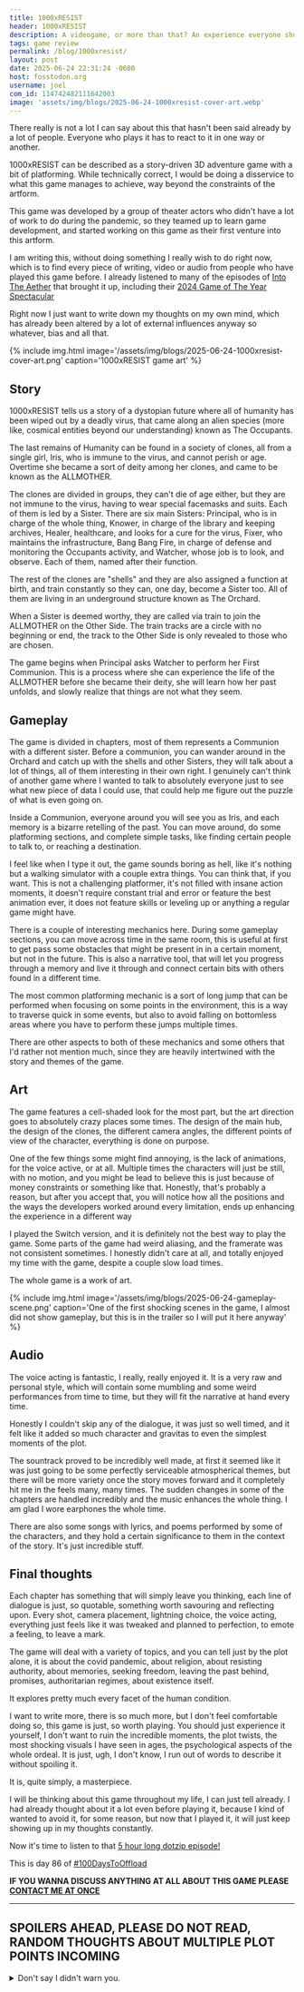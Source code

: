 ```yaml
---
title: 1000xRESIST
header: 1000xRESIST
description: A videogame, or more than that? An experience everyone should have at some point, in my honest opinion. One of the best indie games of last year, and one of the most incredible experiences I've had in this artform.
tags: game review
permalink: /blog/1000xresist/
layout: post
date: 2025-06-24 22:31:24 -0600
host: fosstodon.org
username: joel
com_id: 114742482111642003
image: 'assets/img/blogs/2025-06-24-1000xresist-cover-art.webp'
---
```


There really is not a lot I can say about this that hasn't been said already by a lot of people. Everyone who plays it has to react to it in one way or another.

1000xRESIST can be described as a story-driven 3D adventure game with a bit of platforming. While technically correct, I would be doing a disservice to what this game manages to achieve, way beyond the constraints of the artform.

This game was developed by a group of theater actors who didn't have a lot of work to do during the pandemic, so they teamed up to learn game development, and started working on this game as their first venture into this artform.

I am writing this, without doing something I really wish to do right now, which is to find every piece of writing, video or audio from people who have played this game before. I already listened to many of the episodes of [Into The Aether](https://intothecast.online) that brought it up, including their [2024 Game of The Year Spectacular](https://intothecast.transistor.fm/episodes/the-2024-game-of-the-year-spectacular) 

Right now I just want to write down my thoughts on my own mind, which has already been altered by a lot of external influences anyway so whatever, bias and all that.

{% include img.html image='/assets/img/blogs/2025-06-24-1000xresist-cover-art.png' caption='1000xRESIST game art' %}

## Story

1000xRESIST tells us a story of a dystopian future where all of humanity has been wiped out by a deadly virus, that came along an alien species (more like, cosmical entities beyond our understanding) known as The Occupants.

The last remains of Humanity can be found in a society of clones, all from a single girl, Iris, who is immune to the virus, and cannot perish or age. Overtime she became a sort of deity among her clones, and came to be known as the ALLMOTHER.

The clones are divided in groups, they can't die of age either, but they are not immune to the virus, having to wear special facemasks and suits. Each of them is led by a Sister. There are six main Sisters: Principal, who is in charge of the whole thing, Knower, in charge of the library and keeping archives, Healer, healthcare, and looks for a cure for the virus, Fixer, who maintains the infrastructure, Bang Bang Fire, in charge of defense and monitoring the Occupants activity, and Watcher, whose job is to look, and observe. Each of them, named after their function.

The rest of the clones are "shells" and they are also assigned a function at birth, and train constantly so they can, one day, become a Sister too. All of them are living in an underground structure known as The Orchard.

When a Sister is deemed worthy, they are called via train to join the ALLMOTHER on the Other Side. The train tracks are a circle with no beginning or end, the track to the Other Side is only revealed to those who are chosen.

The game begins when Principal asks Watcher to perform her First Communion. This is a process where she can experience the life of the ALLMOTHER before she became their deity, she will learn how her past unfolds, and slowly realize that things are not what they seem.

## Gameplay


The game is divided in chapters, most of them represents a Communion with a different sister. Before a communion, you can wander around in the Orchard and catch up with the shells and other Sisters, they will talk about a lot of things, all of them interesting in their own right. I genuinely can't think of another game where I wanted to talk to absolutely everyone just to see what new piece of data I could use, that could help me figure out the puzzle of what is even going on.

Inside a Communion, everyone around you will see you as Iris, and each memory is a bizarre retelling of the past. You can move around, do some platforming sections, and complete simple tasks, like finding certain people to talk to, or reaching a destination.

I feel like when I type it out, the game sounds boring as hell, like it's nothing but a walking simulator with a couple extra things. You can think that, if you want. This is not a challenging platformer, it's not filled with insane action moments, it doesn't require constant trial and error or feature the best animation ever, it does not feature skills or leveling up or anything a regular game might have.

There is a couple of interesting mechanics here. During some gameplay sections, you can move across time in the same room, this is useful at first to get pass some obstacles that might be present in in a certain moment, but not in the future. This is also a narrative tool, that will let you progress through a memory and live it through and connect certain bits with others found in a different time.

The most common platforming mechanic is a sort of long jump that can be performed when focusing on some points in the environment, this is a way to traverse quick in some events, but also to avoid falling on bottomless areas where you have to perform these jumps multiple times.

There are other aspects to both of these mechanics and some others that I'd rather not mention much, since they are heavily intertwined with the story and themes of the game.

## Art

The game features a cell-shaded look for the most part, but the art direction goes to absolutely crazy places some times. The design of the main hub, the design of the clones, the different camera angles, the different points of view of the character, everything is done on purpose.

One of the few things some might find annoying, is the lack of animations, for the voice active, or at all. Multiple times the characters will just be still, with no motion, and you might be lead to believe this is just because of money constraints or something like that. Honestly, that's probably a reason, but after you accept that, you will notice how all the positions and the ways the developers worked around every limitation, ends up enhancing the experience in a different way

I played the Switch version, and it is definitely not the best way to play the game. Some parts of the game had weird aliasing, and the framerate was not consistent sometimes. I honestly didn't care at all, and totally enjoyed my time with the game, despite a couple slow load times.

The whole game is a work of art.

{% include img.html image='/assets/img/blogs/2025-06-24-gameplay-scene.png' caption='One of the first shocking scenes in the game, I almost did not show gameplay, but this is in the trailer so I will put it here anyway' %}

## Audio

The voice acting is fantastic, I really, really enjoyed it. It is a very raw and personal style, which will contain some mumbling and some weird performances from time to time, but they will fit the narrative at hand every time.

Honestly I couldn't skip any of the dialogue, it was just so well timed, and it felt like it added so much character and gravitas to even the simplest moments of the plot.

The sountrack proved to be incredibly well made, at first it seemed like it was just going to be some perfectly serviceable atmospherical themes, but there will be more variety once the story moves forward and it completely hit me in the feels many, many times. The sudden changes in some of the chapters are handled incredibly and the music enhances the whole thing. I am glad I wore earphones the whole time.

There are also some songs with lyrics, and poems performed by some of the characters, and they hold a certain significance to them in the context of the story. It's just incredible stuff.


## Final thoughts

Each chapter has something that will simply leave you thinking, each line of dialogue is just, so quotable, something worth savouring and reflecting upon. Every shot, camera placement, lightning choice, the voice acting, everything just feels like it was tweaked and planned to perfection, to emote a feeling, to leave a mark. 

The game will deal with a variety of topics, and you can tell just by the plot alone, it is about the covid pandemic, about religion, about resisting authority, about memories, seeking freedom, leaving the past behind, promises, authoritarian regimes, about existence itself.

It explores pretty much every facet of the human condition.

I want to write more, there is so much more, but I don't feel comfortable doing so, this game is just, so worth playing. You should just experience it yourself, I don't want to ruin the incredible moments, the plot twists, the most shocking visuals I have seen in ages, the psychological aspects of the whole ordeal. It is just, ugh, I don't know, I run out of words to describe it without spoiling it.

It is, quite simply, a masterpiece.

I will be thinking about this game throughout my life, I can just tell already. I had already thought about it a lot even before playing it, because I kind of wanted to avoid it, for some reason, but now that I played it, it will just keep showing up in my thoughts constantly.

Now it's time to listen to that [5 hour long dotzip episode!](https://share.transistor.fm/s/9180106a)

This is day 86 of [#100DaysToOffload](https://100daystooffload.com)

**IF YOU WANNA DISCUSS ANYTHING AT ALL ABOUT THIS GAME PLEASE [CONTACT ME AT ONCE](/contact)**

***

## SPOILERS AHEAD, PLEASE DO NOT READ, RANDOM THOUGHTS ABOUT MULTIPLE PLOT POINTS INCOMING

<details markdown=1>
<summary>
Don't say I didn't warn you. 
</summary>

There will be spoilers from now on, because I need to talk about stuff. These are just random thoughts about random things I am thinking about, so yeah, there you go.

Watcher is such an interesting character, but, it turns out, you are actually living her memories, of her First Communion, while you are actually someone else entirely? It's a memory within a memory, and it is all for the sake of achieving true freedom. Also, the reveal that she had actually dont 800+ communions all for the sake of overloading the Source was insane and it makes me wonder if there are signs of that throughout the game.

Principal/Youngest's story completely broke me though, going through all of that and being completely misunderstood. I really feel for her. That shot where she is just looking at the stars on the fake night sky of the Orchard, while she's saying *"I try to do everything right, to be loved..."* is absolutely gut-wrenching.

The Occupants are not that bad, but the language and the way they communicate is simply deadly for humans, at least until they find Iris and figure something out. The design is clearly inspired by Evangelion, which is of course inspired by some religious imagery. I wonder where the headless idea came from. It's funny, because in some places in Mexico there are catholic buildings with headless statues on them, this is the case because of the *Guerras Cristeras* an event where Catholic leaders movilized the people because the government wanted control over birth certificates, lands that belonged to the Church, and similar things, it's a really interesting piece of Mexican history, and the statues were destroyed as a form of protest.

I can't help but wonder if linguists really tried everything they could to interact with these beings, obviously hazmat suits worked to keep the virus away, but I wonder if they could have done something different.

Was the piano out of tune or how did they say Bach was dissonant, I don't understand! Although, I really loved the scene where you can use certain phrases to communicate with one of The Occupants and understand just a bit more what's going on. The call back from "Resonance" to "Dissonance" was something I didn't miss! Super cool.

That real life video portion, just, wow. Such a choice was crazy to see, and beautifully filmed too.

Blue is awesome, even though she could have felt empty or betrayed or just as a "tool" she finds a purpose and a fight worth fighting for. Although I guess she was also planning, or willing, to kill herself for the sake of revenge. That would have been quite a different game. I can't help but wonder why they thought she was the culprit so quickly, did they have cameras or what?

Jiao is one of the most interesting characters here. Was everything just a reflection of Iris' psyche? or was her involvement in so many things real? The wiki says there are "Jiao Entities" that you can talk to, so I guess it was a sort of construct from Iris' memories.

Obviously only Iris clones had the gift of immortality, but I kinda wonder why they didn't just clone the regular folks from the 50 to at least have a more diverse society? I *think* they might have done this at first, or did they have relationships? Since I believe some of the people hadn't seen the outside before, I don't know.

There is also a Jiao Prime, do the Jiao's have immortality too? or is it something left unexplained? No idea!

The sequence where Iris and Jiao run away from an Occupant is one of the craziest moments in the game, the way it develops is amazing, and how we see it from multiple angles multiple times was just insane. Is this also the moment where the Occupant gains an interest in Iris? I still don't understand why she was chosen? Was Jiao somehow involved, almost as if "she follows this girl, let's do so too" kinda deal?

The Sisters in general were so cool, I really loved Knower and Healer and Fixer and BBF, they all had great developments and unique traits, I don't know if I can pick one above others, but of course Watcher is my favorite. I really, really liked talking to Bartender too, and to the Library girl who just absolutely devoured every archive and talked about the meaning behind poems and stuff. The death of them was also so, so sad, they crushed me.

For my finale, I turned off the lights to the Red Guard, the religious zealots and Capital Red, and left the rest. That epilogue was just really something, I was so happy and so sad to see the end of it. It will stay with me for quite a while

</details>
